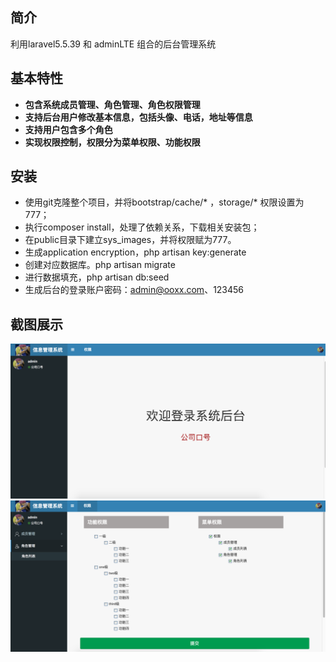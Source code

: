 ## 简介
  利用laravel5.5.39 和 adminLTE 组合的后台管理系统

## 基本特性
- **包含系统成员管理、角色管理、角色权限管理**
- **支持后台用户修改基本信息，包括头像、电话，地址等信息**
- **支持用户包含多个角色**
- **实现权限控制，权限分为菜单权限、功能权限**

## 安装
- 使用git克隆整个项目，并将bootstrap/cache/* ，storage/* 权限设置为777；
- 执行composer install，处理了依赖关系，下载相关安装包；
- 在public目录下建立sys_images，并将权限赋为777。
- 生成application encryption，php artisan key:generate
- 创建对应数据库。php artisan migrate
- 进行数据填充，php artisan db:seed
- 生成后台的登录账户密码：admin@ooxx.com、123456

## 截图展示
<img src="https://github.com/lufeijun/adminSys/blob/master/public/img/2018/home.png">
<img src="https://github.com/lufeijun/adminSys/blob/master/public/img/2018/role.png">

